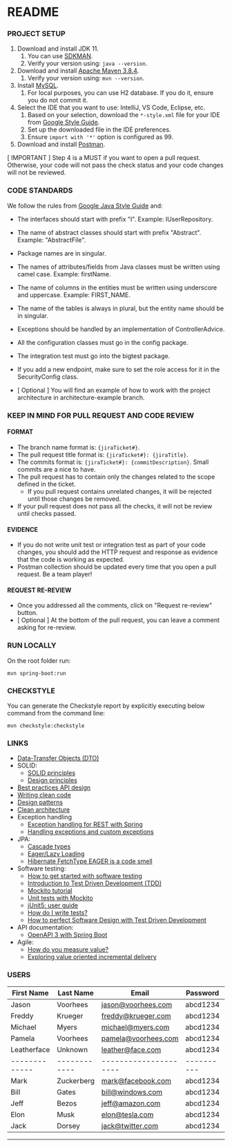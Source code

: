 # README

### PROJECT SETUP

1. Download and install JDK 11.
    1. You can use [SDKMAN](https://sdkman.io/install).
    2. Verify your version using: `java --version`.
2. Download and install [Apache Maven 3.8.4](https://maven.apache.org/download.cgi).
    1. Verify your version using: `mvn --version`.
3. Install [MySQL](https://dev.mysql.com/doc/refman/8.0/en/installing.html).
    1. For local purposes, you can use H2 database. If you do it, ensure you do not commit it.
4. Select the IDE that you want to use: IntelliJ, VS Code, Eclipse, etc.
    1. Based on your selection, download the `*-style.xml` file for your IDE
       from [Google Style Guide](https://github.com/google/styleguide).
    2. Set up the downloaded file in the IDE preferences.
    3. Ensure `import with '*'` option is configured as 99.
5. Download and install [Postman](https://www.postman.com/downloads/).

[ IMPORTANT ] Step 4 is a MUST if you want to open a pull request. Otherwise, your code will not
pass the check status and your code changes will not be reviewed.

### CODE STANDARDS

We follow the rules
from [Google Java Style Guide](https://google.github.io/styleguide/javaguide.html) and:

- The interfaces should start with prefix "I". Example: IUserRepository.
- The name of abstract classes should start with prefix "Abstract". Example: "AbstractFile".
- Package names are in singular.
- The names of attributes/fields from Java classes must be written using camel case. Example:
  firstName.
- The name of columns in the entities must be written using underscore and uppercase. Example:
  FIRST_NAME.
- The name of the tables is always in plural, but the entity name should be in singular.
- Exceptions should be handled by an implementation of ControllerAdvice.
- All the configuration classes must go in the config package.
- The integration test must go into the bigtest package.
- If you add a new endpoint, make sure to set the role access for it in the SecurityConfig class.

- [ Optional ] You will find an example of how to work with the project architecture in
  architecture-example branch.

### KEEP IN MIND FOR PULL REQUEST AND CODE REVIEW

#### FORMAT

- The branch name format is: `{jiraTicket#}`.
- The pull request title format is: `{jiraTicket#}: {jiraTitle}`.
- The commits format is: `{jiraTicket#}: {commitDescription}`. Small commits are a nice to have.
- The pull request has to contain only the changes related to the scope defined in the ticket.
    - If you pull request contains unrelated changes, it will be rejected until those changes be
      removed.
- If your pull request does not pass all the checks, it will not be review until checks passed.

#### EVIDENCE

- If you do not write unit test or integration test as part of your code changes, you should add the
  HTTP request and response as evidence that the code is working as expected.
- Postman collection should be updated every time that you open a pull request. Be a team player!

#### REQUEST RE-REVIEW

- Once you addressed all the comments, click on "Request re-review" button.
- [ Optional ] At the bottom of the pull request, you can leave a comment asking for re-review.

### RUN LOCALLY

On the root folder run:

```
mvn spring-boot:run
```

### CHECKSTYLE

You can generate the Checkstyle report by explicitly executing below command from the command line:

```
mvn checkstyle:checkstyle
```

### LINKS

- [Data-Transfer Objects (DTO)](https://dzone.com/articles/dtos)
- SOLID:
    - [SOLID principles](http://www.blackwasp.co.uk/SOLIDPrinciples.aspx)
    - [Design principles](https://www.oodesign.com/design-principles.html)
- [Best practices API design](https://docs.microsoft.com/en-us/azure/architecture/best-practices/api-design)
- [Writing clean code](https://github.com/jnguyen095/clean-code/blob/master/Clean.Code.A.Handbook.of.Agile.Software.Craftsmanship.pdf)
- [Design patterns](https://refactoring.guru/design-patterns)
- [Clean architecture](https://github.com/GunterMueller/Books-3/blob/master/Clean%20Architecture%20A%20Craftsman%20Guide%20to%20Software%20Structure%20and%20Design.pdf)
- Exception handling
    - [Exception handling for REST with Spring](https://www.baeldung.com/exception-handling-for-rest-with-spring)
    - [Handling exceptions and custom exceptions](https://www.javadevjournal.com/spring/exception-handling-for-rest-with-spring/)
- JPA:
    - [Cascade types](https://www.baeldung.com/jpa-cascade-types)
    - [Eager/Lazy Loading](https://www.baeldung.com/hibernate-lazy-eager-loading)
    - [Hibernate FetchType EAGER is a code smell](https://vladmihalcea.com/eager-fetching-is-a-code-smell)
- Software testing:
    - [How to get started with software testing](https://medium.com/@netxm/how-to-get-started-with-software-testing-9fa1ce4f2a64)
    - [Introduction to Test Driven Development (TDD)](https://medium.com/hackernoon/introduction-to-test-driven-development-tdd-61a13bc92d92)
    - [Mockito tutorial](https://www.baeldung.com/mockito-series)
    - [Unit tests with Mockito](https://www.vogella.com/tutorials/Mockito/article.html)
    - [jUnit5: user guide](https://junit.org/junit5/docs/current/user-guide/#overview)
    - [How do I write tests?](https://blog.devgenius.io/how-do-i-write-tests-17640185171c)
    - [How to perfect Software Design with Test Driven Development](https://www.youtube.com/watch?v=ln4WnxX-wrw&ab_channel=ContinuousDelivery)
- API documentation:
    - [OpenAPI 3 with Spring Boot](https://springdoc.org/)
- Agile:
    - [How do you measure value?](https://www.thoughtworks.com/insights/blog/how-do-you-measure-value)
    - [Exploring value oriented incremental delivery](https://www.thoughtworks.com/insights/blog/exploring-value-oriented-incremental-delivery)

### USERS

| First Name  | Last Name  |        Email        | Password | Role  |
|-------------|------------|---------------------|----------|-------|
| Jason       | Voorhees   | jason@voorhees.com  | abcd1234 | ADMIN |
| Freddy      | Krueger    | freddy@krueger.com  | abcd1234 | ADMIN |
| Michael     | Myers      | michael@myers.com   | abcd1234 | ADMIN |
| Pamela      | Voorhees   | pamela@voorhees.com | abcd1234 | ADMIN |
| Leatherface | Unknown    | leather@face.com    | abcd1234 | ADMIN |
|-------------|------------|---------------------|----------|-------|
| Mark        | Zuckerberg | mark@facebook.com   | abcd1234 | USER  |
| Bill        | Gates      | bill@windows.com    | abcd1234 | USER  |
| Jeff        | Bezos      | jeff@amazon.com     | abcd1234 | USER  |
| Elon        | Musk       | elon@tesla.com      | abcd1234 | USER  |
| Jack        | Dorsey     | jack@twitter.com    | abcd1234 | USER  |
---------------------------------------------------------------------
